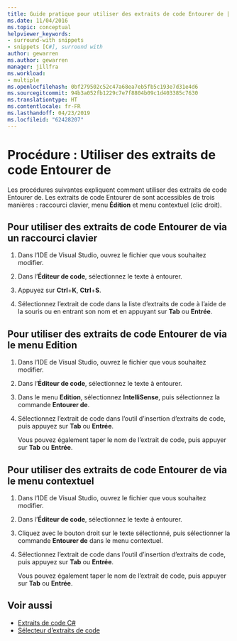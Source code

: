```yaml
---
title: Guide pratique pour utiliser des extraits de code Entourer de | Microsoft Docs
ms.date: 11/04/2016
ms.topic: conceptual
helpviewer_keywords:
- surround-with snippets
- snippets [C#], surround with
author: gewarren
ms.author: gewarren
manager: jillfra
ms.workload:
- multiple
ms.openlocfilehash: 0bf279502c52c47a68ea7eb5fb5c193e7d31e4d6
ms.sourcegitcommit: 94b3a052fb1229c7e7f8804b09c1d403385c7630
ms.translationtype: HT
ms.contentlocale: fr-FR
ms.lasthandoff: 04/23/2019
ms.locfileid: "62428207"
---
```

# <a name="how-to-use-surround-with-code-snippets"></a>Procédure : Utiliser des extraits de code Entourer de

Les procédures suivantes expliquent comment utiliser des extraits de code Entourer de. Les extraits de code Entourer de sont accessibles de trois manières : raccourci clavier, menu **Édition** et menu contextuel (clic droit).

## <a name="to-use-surround-with-code-snippets-through-keyboard-shortcut"></a>Pour utiliser des extraits de code Entourer de via un raccourci clavier

1. Dans l’IDE de Visual Studio, ouvrez le fichier que vous souhaitez modifier.

1. Dans l’**Éditeur de code**, sélectionnez le texte à entourer.

1. Appuyez sur **Ctrl**+**K**, **Ctrl**+**S**.

1. Sélectionnez l’extrait de code dans la liste d’extraits de code à l’aide de la souris ou en entrant son nom et en appuyant sur **Tab** ou **Entrée**.

## <a name="to-use-surround-with-code-snippets-through-the-edit-menu"></a>Pour utiliser des extraits de code Entourer de via le menu Edition

1. Dans l’IDE de Visual Studio, ouvrez le fichier que vous souhaitez modifier.

1. Dans l’**Éditeur de code**, sélectionnez le texte à entourer.

1. Dans le menu **Edition**, sélectionnez **IntelliSense**, puis sélectionnez la commande **Entourer de**.

1. Sélectionnez l’extrait de code dans l’outil d’insertion d’extraits de code, puis appuyez sur **Tab** ou **Entrée**.

     Vous pouvez également taper le nom de l’extrait de code, puis appuyer sur **Tab** ou **Entrée**.

## <a name="to-use-surround-with-code-snippets-through-the-context-menu"></a>Pour utiliser des extraits de code Entourer de via le menu contextuel

1. Dans l’IDE de Visual Studio, ouvrez le fichier que vous souhaitez modifier.

1. Dans l’**Éditeur de code**, sélectionnez le texte à entourer.

1. Cliquez avec le bouton droit sur le texte sélectionné, puis sélectionner la commande **Entourer de** dans le menu contextuel.

1. Sélectionnez l’extrait de code dans l’outil d’insertion d’extraits de code, puis appuyez sur **Tab** ou **Entrée**.

     Vous pouvez également taper le nom de l’extrait de code, puis appuyer sur **Tab** ou **Entrée**.

## <a name="see-also"></a>Voir aussi

- [Extraits de code C#](../ide/visual-csharp-code-snippets.md)
- [Sélecteur d’extraits de code](../ide/reference/code-snippet-picker.md)